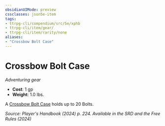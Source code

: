 ```yaml
---
obsidianUIMode: preview
cssclasses: json5e-item
tags:
- ttrpg-cli/compendium/src/5e/xphb
- ttrpg-cli/item/gear/
- ttrpg-cli/item/rarity/none
aliases: 
- "Crossbow Bolt Case"
---
```

# Crossbow Bolt Case
*Adventuring gear*  


- **Cost**: 1 gp
- **Weight**: 1.0 lbs.

A [Crossbow Bolt Case](Інструменти%20ДМ/CLI/items/crossbow-bolt-case-xphb.md) holds up to 20 Bolts.

*Source: Player's Handbook (2024) p. 224. Available in the <span title='Systems Reference Document (5.2)'>SRD</span> and the Free Rules (2024)*
